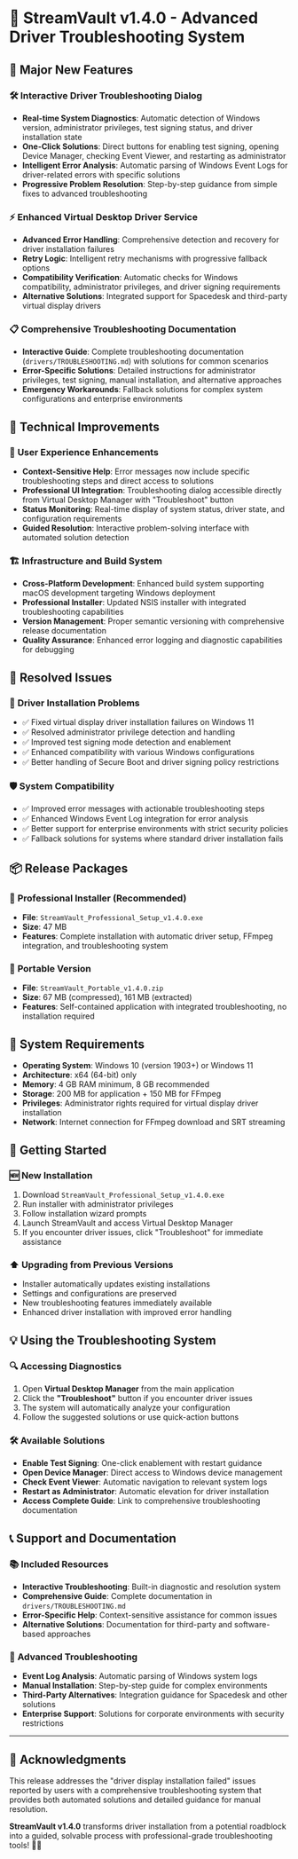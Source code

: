 # 🚀 StreamVault v1.4.0 - Advanced Driver Troubleshooting System

## 🎯 Major New Features

### 🛠️ **Interactive Driver Troubleshooting Dialog**
- **Real-time System Diagnostics**: Automatic detection of Windows version, administrator privileges, test signing status, and driver installation state
- **One-Click Solutions**: Direct buttons for enabling test signing, opening Device Manager, checking Event Viewer, and restarting as administrator
- **Intelligent Error Analysis**: Automatic parsing of Windows Event Logs for driver-related errors with specific solutions
- **Progressive Problem Resolution**: Step-by-step guidance from simple fixes to advanced troubleshooting

### ⚡ **Enhanced Virtual Desktop Driver Service**
- **Advanced Error Handling**: Comprehensive detection and recovery for driver installation failures
- **Retry Logic**: Intelligent retry mechanisms with progressive fallback options
- **Compatibility Verification**: Automatic checks for Windows compatibility, administrator privileges, and driver signing requirements
- **Alternative Solutions**: Integrated support for Spacedesk and third-party virtual display drivers

### 📋 **Comprehensive Troubleshooting Documentation**
- **Interactive Guide**: Complete troubleshooting documentation (`drivers/TROUBLESHOOTING.md`) with solutions for common scenarios
- **Error-Specific Solutions**: Detailed instructions for administrator privileges, test signing, manual installation, and alternative approaches
- **Emergency Workarounds**: Fallback solutions for complex system configurations and enterprise environments

## 🔧 **Technical Improvements**

### 🎨 **User Experience Enhancements**
- **Context-Sensitive Help**: Error messages now include specific troubleshooting steps and direct access to solutions
- **Professional UI Integration**: Troubleshooting dialog accessible directly from Virtual Desktop Manager with "Troubleshoot" button
- **Status Monitoring**: Real-time display of system status, driver state, and configuration requirements
- **Guided Resolution**: Interactive problem-solving interface with automated solution detection

### 🏗️ **Infrastructure and Build System**
- **Cross-Platform Development**: Enhanced build system supporting macOS development targeting Windows deployment
- **Professional Installer**: Updated NSIS installer with integrated troubleshooting capabilities
- **Version Management**: Proper semantic versioning with comprehensive release documentation
- **Quality Assurance**: Enhanced error logging and diagnostic capabilities for debugging

## 🔄 **Resolved Issues**

### 🐛 **Driver Installation Problems**
- ✅ Fixed virtual display driver installation failures on Windows 11
- ✅ Resolved administrator privilege detection and handling
- ✅ Improved test signing mode detection and enablement
- ✅ Enhanced compatibility with various Windows configurations
- ✅ Better handling of Secure Boot and driver signing policy restrictions

### 🛡️ **System Compatibility**
- ✅ Improved error messages with actionable troubleshooting steps
- ✅ Enhanced Windows Event Log integration for error analysis
- ✅ Better support for enterprise environments with strict security policies
- ✅ Fallback solutions for systems where standard driver installation fails

## 📦 **Release Packages**

### 🔧 **Professional Installer** (Recommended)
- **File**: `StreamVault_Professional_Setup_v1.4.0.exe`
- **Size**: 47 MB
- **Features**: Complete installation with automatic driver setup, FFmpeg integration, and troubleshooting system

### 📱 **Portable Version**
- **File**: `StreamVault_Portable_v1.4.0.zip`
- **Size**: 67 MB (compressed), 161 MB (extracted)
- **Features**: Self-contained application with integrated troubleshooting, no installation required

## 🎯 **System Requirements**

- **Operating System**: Windows 10 (version 1903+) or Windows 11
- **Architecture**: x64 (64-bit) only
- **Memory**: 4 GB RAM minimum, 8 GB recommended
- **Storage**: 200 MB for application + 150 MB for FFmpeg
- **Privileges**: Administrator rights required for virtual display driver installation
- **Network**: Internet connection for FFmpeg download and SRT streaming

## 🚀 **Getting Started**

### 🆕 **New Installation**
1. Download `StreamVault_Professional_Setup_v1.4.0.exe`
2. Run installer with administrator privileges
3. Follow installation wizard prompts
4. Launch StreamVault and access Virtual Desktop Manager
5. If you encounter driver issues, click "Troubleshoot" for immediate assistance

### ⬆️ **Upgrading from Previous Versions**
- Installer automatically updates existing installations
- Settings and configurations are preserved
- New troubleshooting features immediately available
- Enhanced driver installation with improved error handling

## 💡 **Using the Troubleshooting System**

### 🔍 **Accessing Diagnostics**
1. Open **Virtual Desktop Manager** from the main application
2. Click the **"Troubleshoot"** button if you encounter driver issues
3. The system will automatically analyze your configuration
4. Follow the suggested solutions or use quick-action buttons

### 🛠️ **Available Solutions**
- **Enable Test Signing**: One-click enablement with restart guidance
- **Open Device Manager**: Direct access to Windows device management
- **Check Event Viewer**: Automatic navigation to relevant system logs
- **Restart as Administrator**: Automatic elevation for driver installation
- **Access Complete Guide**: Link to comprehensive troubleshooting documentation

## 📞 **Support and Documentation**

### 📚 **Included Resources**
- **Interactive Troubleshooting**: Built-in diagnostic and resolution system
- **Comprehensive Guide**: Complete documentation in `drivers/TROUBLESHOOTING.md`
- **Error-Specific Help**: Context-sensitive assistance for common issues
- **Alternative Solutions**: Documentation for third-party and software-based approaches

### 🔧 **Advanced Troubleshooting**
- **Event Log Analysis**: Automatic parsing of Windows system logs
- **Manual Installation**: Step-by-step guide for complex environments
- **Third-Party Alternatives**: Integration guidance for Spacedesk and other solutions
- **Enterprise Support**: Solutions for corporate environments with security restrictions

---

## 🙏 **Acknowledgments**

This release addresses the "driver display installation failed" issues reported by users with a comprehensive troubleshooting system that provides both automated solutions and detailed guidance for manual resolution.

**StreamVault v1.4.0** transforms driver installation from a potential roadblock into a guided, solvable process with professional-grade troubleshooting tools! 🎯✨
